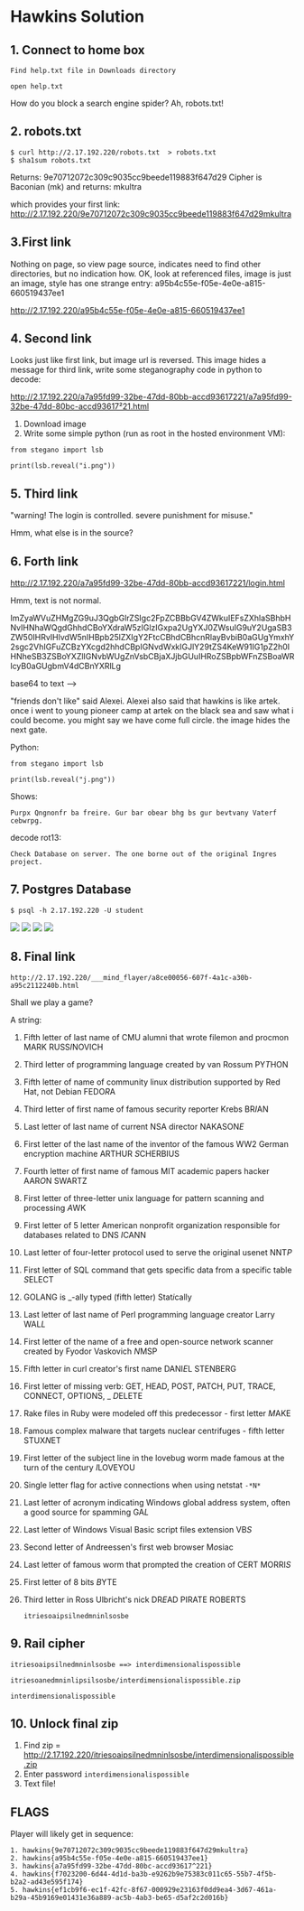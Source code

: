 # Hawkins Solution

## 1. Connect to home box

    Find help.txt file in Downloads directory

    open help.txt

How do you block a search engine spider? Ah, robots.txt!

## 2. robots.txt

    $ curl http://2.17.192.220/robots.txt  > robots.txt
    $ sha1sum robots.txt

Returns: 9e70712072c309c9035cc9beede119883f647d29
Cipher is Baconian (mk) and returns: mkultra

which provides your first link: http://2.17.192.220/9e70712072c309c9035cc9beede119883f647d29mkultra

## 3.First link

Nothing on page, so view page source, indicates need to find other directories, but no indication how.
OK, look at referenced files, image is just an image, style has one strange entry: a95b4c55e-f05e-4e0e-a815-660519437ee1

http://2.17.192.220/a95b4c55e-f05e-4e0e-a815-660519437ee1

## 4. Second link

Looks just like first link, but image url is reversed. This image hides a message for third link, write some steganography code in python to decode:

http://2.17.192.220/a7a95fd99-32be-47dd-80bb-accd93617221/a7a95fd99-32be-47dd-80bc-accd93617²21.html

1. Download image
2. Write some simple python (run as root in the hosted environment VM):

```
from stegano import lsb

print(lsb.reveal("i.png"))
```

## 5. Third link


"warning! The login is controlled. severe punishment for misuse."

Hmm, what else is in the source?

<form action="login.html"></form>

## 6. Forth link

http://2.17.192.220/a7a95fd99-32be-47dd-80bb-accd93617221/login.html

Hmm, text is not normal.

ImZyaWVuZHMgZG9uJ3QgbGlrZSIgc2FpZCBBbGV4ZWkuIEFsZXhlaSBhbHNvIHNhaWQgdGhhdCBoYXdraW5zIGlzIGxpa2UgYXJ0ZWsuIG9uY2UgaSB3ZW50IHRvIHlvdW5nIHBpb25lZXIgY2FtcCBhdCBhcnRlayBvbiB0aGUgYmxhY2sgc2VhIGFuZCBzYXcgd2hhdCBpIGNvdWxkIGJlY29tZS4KeW91IG1pZ2h0IHNheSB3ZSBoYXZlIGNvbWUgZnVsbCBjaXJjbGUuIHRoZSBpbWFnZSBoaWRlcyB0aGUgbmV4dCBnYXRlLg

base64 to text -->

"friends don't like" said Alexei. Alexei also said that hawkins is like artek. once i went to young pioneer camp at artek on the black sea and saw what i could become.
you might say we have come full circle. the image hides the next gate.

Python:

```
from stegano import lsb

print(lsb.reveal("j.png"))
```

Shows:

```
Purpx Qngnonfr ba freire. Gur bar obear bhg bs gur bevtvany Vaterf cebwrpg.
```

decode rot13:

```
Check Database on server. The one borne out of the original Ingres project.
```

## 7. Postgres Database

    $ psql -h 2.17.192.220 -U student

<img src="img/image1.PNG">

<img src="img/image2.PNG">

<img src="img/image3.PNG">

<img src="img/image4.PNG">

## 8. Final link

`http://2.17.192.220/___mind_flayer/a8ce00056-607f-4a1c-a30b-a95c2112240b.html`

Shall we play a game?

A string:

1.  Fifth letter of last name of CMU alumni that wrote filemon and procmon
    MARK RUSS*I*NOVICH
2.  Third letter of programming language created by van Rossum
    PY*T*HON
3.  Fifth letter of name of community linux distribution supported by Red Hat, not Debian
    FEDO*R*A
4.  Third letter of first name of famous security reporter Krebs
    BR*I*AN
5.  Last letter of last name of current NSA director
    NAKASON*E*
6.  First letter of the last name of the inventor of the famous WW2 German encryption machine
    ARTHUR *S*CHERBIUS
7.  Fourth letter of first name of famous MIT academic papers hacker
    AAR*O*N SWARTZ
8.  First letter of three-letter unix language for pattern scanning and processing
    *A*WK
9.  First letter of 5 letter American nonprofit organization responsible for databases related to DNS
    *I*CANN
10. Last letter of four-letter protocol used to serve the original usenet
    NNT*P*
11. First letter of SQL command that gets specific data from a specific table
    *S*ELECT
12. GOLANG is \_-ally typed (fifth letter)
    Stat*i*cally
13. Last letter of last name of Perl programming language creator
    Larry WAL*L*
14. First letter of the name of a free and open-source network scanner created by Fyodor Vaskovich
    *N*MSP
15. Fifth letter in curl creator's first name
    DANI*E*L STENBERG
16. First letter of missing verb: GET, HEAD, POST, PATCH, PUT, TRACE, CONNECT, OPTIONS, \_
    *D*ELETE
17. Rake files in Ruby were modeled off this predecessor - first letter
    *M*AKE
18. Famous complex malware that targets nuclear centrifuges - fifth letter
    STUX*N*ET
19. First letter of the subject line in the lovebug worm made famous at the turn of the century
    *I*LOVEYOU
20. Single letter flag for active connections when using netstat
    `-*N*`
21. Last letter of acronym indicating Windows global address system, often a good source for spamming
    GA*L*
22. Last letter of Windows Visual Basic script files extension
    VB*S*
23. Second letter of Andreessen's first web browser
    M*o*siac
24. Last letter of famous worm that prompted the creation of CERT
    MORRI*S*
25. First letter of 8 bits
    *B*YTE
26. Third letter in Ross Ulbricht's nick
    DR*E*AD PIRATE ROBERTS

    `itriesoaipsilnedmninlsosbe`

## 9. Rail cipher

```
itriesoaipsilnedmninlsosbe ==> interdimensionalispossible

itriesoanedmninlipsilsosbe/interdimensionalispossible.zip

interdimensionalispossible
```

## 10. Unlock final zip

1. Find zip = http://2.17.192.220/itriesoaipsilnedmninlsosbe/interdimensionalispossible.zip
2. Enter password `interdimensionalispossible`
3. Text file!

## FLAGS

Player will likely get in sequence:

```
1. hawkins{9e70712072c309c9035cc9beede119883f647d29mkultra}
2. hawkins{a95b4c55e-f05e-4e0e-a815-660519437ee1}
3. hawkins{a7a95fd99-32be-47dd-80bc-accd93617^221}
4. hawkins{f7023200-6d44-4d1d-ba3b-e9262b9e75383c011c65-55b7-4f5b-b2a2-ad43e595f174}
5. hawkins{ef1cb9f6-ec1f-42fc-8f67-000929e23163f0dd9ea4-3d67-461a-b29a-45b9169e01431e36a889-ac5b-4ab3-be65-d5af2c2d016b}
```
